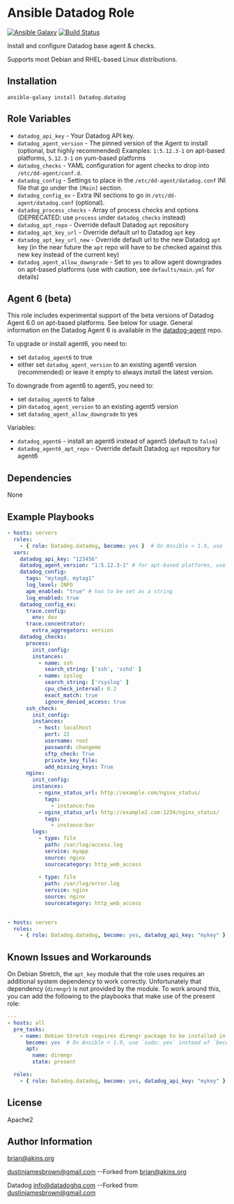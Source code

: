 Ansible Datadog Role
========
[![Ansible Galaxy](http://img.shields.io/badge/galaxy-Datadog.datadog-660198.svg)](https://galaxy.ansible.com/Datadog/datadog/)
[![Build Status](https://travis-ci.org/DataDog/ansible-datadog.svg?branch=master)](https://travis-ci.org/DataDog/ansible-datadog)

Install and configure Datadog base agent & checks.

Supports most Debian and RHEL-based Linux distributions.

Installation
------------

```
ansible-galaxy install Datadog.datadog
```

Role Variables
--------------

- `datadog_api_key` - Your Datadog API key.
- `datadog_agent_version` - The pinned version of the Agent to install (optional, but highly recommended)
  Examples: `1:5.12.3-1` on apt-based platforms, `5.12.3-1` on yum-based platforms
- `datadog_checks` - YAML configuration for agent checks to drop into `/etc/dd-agent/conf.d`.
- `datadog_config` - Settings to place in the `/etc/dd-agent/datadog.conf` INI file that go under the `[Main]` section.
- `datadog_config_ex` - Extra INI sections to go in `/etc/dd-agent/datadog.conf` (optional).
- `datadog_process_checks` - Array of process checks and options (DEPRECATED: use `process` under
`datadog_checks` instead)
- `datadog_apt_repo` - Override default Datadog `apt` repository
- `datadog_apt_key_url` - Override default url to Datadog `apt` key
- `datadog_apt_key_url_new` - Override default url to the new Datadog `apt` key (in the near future the `apt` repo will have to be checked against this new key instead of the current key)
- `datadog_agent_allow_downgrade` - Set to `yes` to allow agent downgrades on apt-based platforms (use with caution, see `defaults/main.yml` for details)

Agent 6 (beta)
--------------

This role includes experimental support of the beta versions of Datadog Agent 6.0 on apt-based platforms.
See below for usage. General information on the Datadog Agent 6 is available in the
[datadog-agent](https://github.com/DataDog/datadog-agent/) repo.

To upgrade or install agent6, you need to:

- set `datadog_agent6` to true
- either set `datadog_agent_version` to an existing agent6 version
  (recommended) or leave it empty to always install the latest version.

To downgrade from agent6 to agent5, you need to:

- set `datadog_agent6` to false
- pin `datadog_agent_version` to an existing agent5 version
- set `datadog_agent_allow_downgrade` to yes

Variables:

- `datadog_agent6` - install an agent6 instead of agent5 (default to `false`)
- `datadog_agent6_apt_repo` - Override default Datadog `apt` repository for agent6

Dependencies
------------
None

Example Playbooks
-------------------------
```yml
- hosts: servers
  roles:
    - { role: Datadog.datadog, become: yes }  # On Ansible < 1.9, use `sudo: yes` instead of `become: yes`
  vars:
    datadog_api_key: "123456"
    datadog_agent_version: "1:5.12.3-1" # for apt-based platforms, use a `5.12.3-1` format on yum-based platforms
    datadog_config:
      tags: "mytag0, mytag1"
      log_level: INFO
      apm_enabled: "true" # has to be set as a string
      log_enabled: true 
    datadog_config_ex:
      trace.config:
        env: dev
      trace.concentrator:
        extra_aggregators: version
    datadog_checks:
      process:
        init_config:
        instances:
          - name: ssh
            search_string: ['ssh', 'sshd' ]
          - name: syslog
            search_string: ['rsyslog' ]
            cpu_check_interval: 0.2
            exact_match: true
            ignore_denied_access: true
      ssh_check:
        init_config:
        instances:
          - host: localhost
            port: 22
            username: root
            password: changeme
            sftp_check: True
            private_key_file:
            add_missing_keys: True
      nginx:
        init_config:
        instances:
          - nginx_status_url: http://example.com/nginx_status/
            tags:
              - instance:foo
          - nginx_status_url: http://example2.com:1234/nginx_status/
            tags:
              - instance:bar
        logs:
          - type: file
            path: /var/log/access.log
            service: myapp
            source: nginx
            sourcecategory: http_web_access
    
          - type: file
            path: /var/log/error.log
            service: nginx
            source: nginx
            sourcecategory: http_web_access
         
```

```yml
- hosts: servers
  roles:
    - { role: Datadog.datadog, become: yes, datadog_api_key: "mykey" }  # On Ansible < 1.9, use `sudo: yes` instead of `become: yes`
```

Known Issues and Workarounds
----------------------------

On Debian Stretch, the `apt_key` module that the role uses requires an additional system dependency to work correctly.
Unfortunately that dependency (`dirmngr`) is not provided by the module. To work around this, you can add the following
to the playbooks that make use of the present role:

```yml
---
- hosts: all
  pre_tasks:
    - name: Debian Stretch requires dirmngr package to be installed in order to use apt_key
      become: yes  # On Ansible < 1.9, use `sudo: yes` instead of `become: yes`
      apt:
        name: dirmngr
        state: present

  roles:
    - { role: Datadog.datadog, become: yes, datadog_api_key: "mykey" }  # On Ansible < 1.9, use `sudo: yes` instead of `become: yes`
```

License
-------

Apache2

Author Information
------------------

brian@akins.org

dustinjamesbrown@gmail.com --Forked from brian@akins.org

Datadog <info@datadoghq.com> --Forked from dustinjamesbrown@gmail.com
